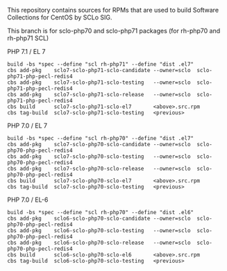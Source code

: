 This repository contains sources for RPMs that are used
to build Software Collections for CentOS by SCLo SIG.

This branch is for sclo-php70 and sclo-php71 packages
(for rh-php70 and rh-php71 SCL)


PHP 7.1 / EL 7

    build -bs *spec --define "scl rh-php71" --define "dist .el7"
    cbs add-pkg    sclo7-sclo-php71-sclo-candidate --owner=sclo  sclo-php71-php-pecl-redis4
    cbs add-pkg    sclo7-sclo-php71-sclo-testing   --owner=sclo  sclo-php71-php-pecl-redis4
    cbs add-pkg    sclo7-sclo-php71-sclo-release   --owner=sclo  sclo-php71-php-pecl-redis4
    cbs build      sclo7-sclo-php71-sclo-el7       <above>.src.rpm
    cbs tag-build  sclo7-sclo-php71-sclo-testing   <previous>

PHP 7.0 / EL 7

    build -bs *spec --define "scl rh-php70" --define "dist .el7"
    cbs add-pkg    sclo7-sclo-php70-sclo-candidate --owner=sclo  sclo-php70-php-pecl-redis4
    cbs add-pkg    sclo7-sclo-php70-sclo-testing   --owner=sclo  sclo-php70-php-pecl-redis4
    cbs add-pkg    sclo7-sclo-php70-sclo-release   --owner=sclo  sclo-php70-php-pecl-redis4
    cbs build      sclo7-sclo-php70-sclo-el7       <above>.src.rpm
    cbs tag-build  sclo7-sclo-php70-sclo-testing   <previous>

PHP 7.0 / EL-6

    build -bs *spec --define "scl rh-php70" --define "dist .el6"
    cbs add-pkg    sclo6-sclo-php70-sclo-candidate --owner=sclo  sclo-php70-php-pecl-redis4
    cbs add-pkg    sclo6-sclo-php70-sclo-testing   --owner=sclo  sclo-php70-php-pecl-redis4
    cbs add-pkg    sclo6-sclo-php70-sclo-release   --owner=sclo  sclo-php70-php-pecl-redis4
    cbs build      sclo6-sclo-php70-sclo-el6       <above>.src.rpm
    cbs tag-build  sclo6-sclo-php70-sclo-testing   <previous>

